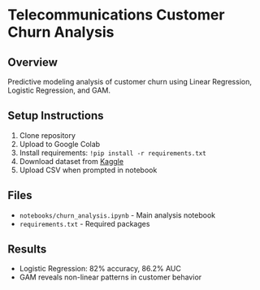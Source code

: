 # Telecommunications Customer Churn Analysis

## Overview
Predictive modeling analysis of customer churn using Linear Regression, Logistic Regression, and GAM.

## Setup Instructions
1. Clone repository
2. Upload to Google Colab
3. Install requirements: `!pip install -r requirements.txt`
4. Download dataset from [Kaggle](https://www.kaggle.com/datasets/blastchar/telco-customer-churn)
5. Upload CSV when prompted in notebook

## Files
- `notebooks/churn_analysis.ipynb` - Main analysis notebook
- `requirements.txt` - Required packages

## Results
- Logistic Regression: 82% accuracy, 86.2% AUC
- GAM reveals non-linear patterns in customer behavior
